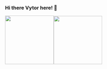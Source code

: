 ### Hi there Vytor here! 👋

<div>
  <a href="https://github.com/vytorJS">
  <img height="160em" src="https://github-readme-stats.vercel.app/api?username=vytor-rosa&show_icons=true&theme=jolly&include_all_commits=true&count_private=true"><img height="159em" src="https://github-readme-stats.vercel.app/api/top-langs/?username=vytor-rosa&layout=compact&langs_count=3&theme=jolly">
</div>
